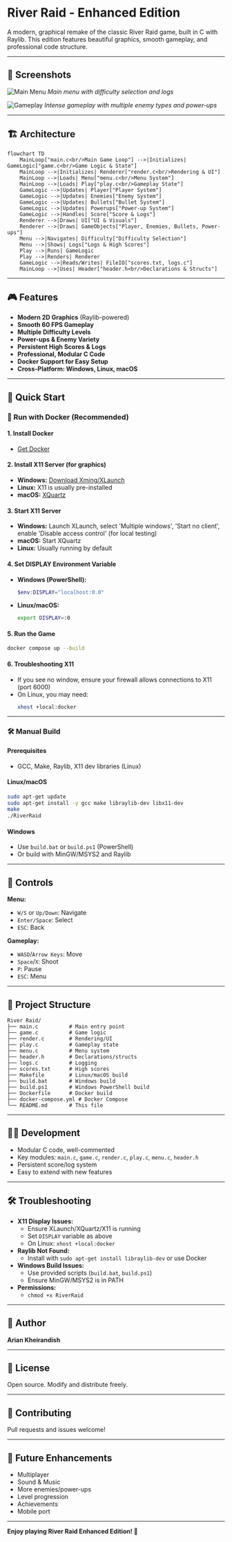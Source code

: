 # River Raid - Enhanced Edition

A modern, graphical remake of the classic River Raid game, built in C with Raylib. This edition features beautiful graphics, smooth gameplay, and professional code structure.

---

## 📸 Screenshots

![Main Menu](./main_menu.png)
*Main menu with difficulty selection and logs*

![Gameplay](./gameplay.png)
*Intense gameplay with multiple enemy types and power-ups*

---

## 🏗️ Architecture

```mermaid
flowchart TD
    MainLoop["main.c<br/>Main Game Loop"] -->|Initializes| GameLogic["game.c<br/>Game Logic & State"]
    MainLoop -->|Initializes| Renderer["render.c<br/>Rendering & UI"]
    MainLoop -->|Loads| Menu["menu.c<br/>Menu System"]
    MainLoop -->|Loads| Play["play.c<br/>Gameplay State"]
    GameLogic -->|Updates| Player["Player System"]
    GameLogic -->|Updates| Enemies["Enemy System"]
    GameLogic -->|Updates| Bullets["Bullet System"]
    GameLogic -->|Updates| Powerups["Power-up System"]
    GameLogic -->|Handles| Score["Score & Logs"]
    Renderer -->|Draws| UI["UI & Visuals"]
    Renderer -->|Draws| GameObjects["Player, Enemies, Bullets, Power-ups"]
    Menu -->|Navigates| Difficulty["Difficulty Selection"]
    Menu -->|Shows| Logs["Logs & High Scores"]
    Play -->|Runs| GameLogic
    Play -->|Renders| Renderer
    GameLogic -->|Reads/Writes| FileIO["scores.txt, logs.c"]
    MainLoop -->|Uses| Header["header.h<br/>Declarations & Structs"]
```

---

## 🎮 Features

- **Modern 2D Graphics** (Raylib-powered)
- **Smooth 60 FPS Gameplay**
- **Multiple Difficulty Levels**
- **Power-ups & Enemy Variety**
- **Persistent High Scores & Logs**
- **Professional, Modular C Code**
- **Docker Support for Easy Setup**
- **Cross-Platform: Windows, Linux, macOS**

---

## 🚀 Quick Start

### 🐳 Run with Docker (Recommended)

#### 1. Install Docker
- [Get Docker](https://docs.docker.com/get-docker/)

#### 2. Install X11 Server (for graphics)
- **Windows:** [Download Xming/XLaunch](https://sourceforge.net/projects/xming/)
- **Linux:** X11 is usually pre-installed
- **macOS:** [XQuartz](https://www.xquartz.org/)

#### 3. Start X11 Server
- **Windows:** Launch XLaunch, select 'Multiple windows', 'Start no client', enable 'Disable access control' (for local testing)
- **macOS:** Start XQuartz
- **Linux:** Usually running by default

#### 4. Set DISPLAY Environment Variable
- **Windows (PowerShell):**
  ```powershell
  $env:DISPLAY="localhost:0.0"
  ```
- **Linux/macOS:**
  ```bash
  export DISPLAY=:0
  ```

#### 5. Run the Game
```bash
docker compose up --build
```

#### 6. Troubleshooting X11
- If you see no window, ensure your firewall allows connections to X11 (port 6000)
- On Linux, you may need:
  ```bash
  xhost +local:docker
  ```

---

### 🛠️ Manual Build

#### Prerequisites
- GCC, Make, Raylib, X11 dev libraries (Linux)

#### Linux/macOS
```bash
sudo apt-get update
sudo apt-get install -y gcc make libraylib-dev libx11-dev
make
./RiverRaid
```

#### Windows
- Use `build.bat` or `build.ps1` (PowerShell)
- Or build with MinGW/MSYS2 and Raylib

---

## 🎯 Controls

**Menu:**
- `W/S` or `Up/Down`: Navigate
- `Enter/Space`: Select
- `ESC`: Back

**Gameplay:**
- `WASD`/`Arrow Keys`: Move
- `Space`/`X`: Shoot
- `P`: Pause
- `ESC`: Menu

---

## 📁 Project Structure

```
River Raid/
├── main.c          # Main entry point
├── game.c          # Game logic
├── render.c        # Rendering/UI
├── play.c          # Gameplay state
├── menu.c          # Menu system
├── header.h        # Declarations/structs
├── logs.c          # Logging
├── scores.txt      # High scores
├── Makefile        # Linux/macOS build
├── build.bat       # Windows build
├── build.ps1       # Windows PowerShell build
├── Dockerfile      # Docker build
├── docker-compose.yml # Docker Compose
└── README.md       # This file
```

---

## 🧑‍💻 Development

- Modular C code, well-commented
- Key modules: `main.c`, `game.c`, `render.c`, `play.c`, `menu.c`, `header.h`
- Persistent score/log system
- Easy to extend with new features

---

## 🛠️ Troubleshooting

- **X11 Display Issues:**
  - Ensure XLaunch/XQuartz/X11 is running
  - Set `DISPLAY` variable as above
  - On Linux: `xhost +local:docker`
- **Raylib Not Found:**
  - Install with `sudo apt-get install libraylib-dev` or use Docker
- **Windows Build Issues:**
  - Use provided scripts (`build.bat`, `build.ps1`)
  - Ensure MinGW/MSYS2 is in PATH
- **Permissions:**
  - `chmod +x RiverRaid`

---

## 👤 Author

**Arian Kheirandish**

---

## 📝 License

Open source. Modify and distribute freely.

---

## 🤝 Contributing

Pull requests and issues welcome!

---

## 🚧 Future Enhancements

- Multiplayer
- Sound & Music
- More enemies/power-ups
- Level progression
- Achievements
- Mobile port

---

**Enjoy playing River Raid Enhanced Edition! 🚀**